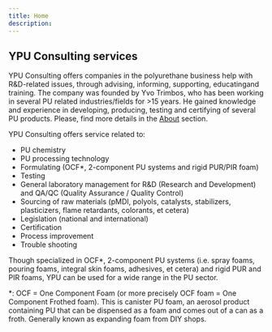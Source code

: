 ```yaml
---
title: Home
description:
---
```


## YPU Consulting services

YPU Consulting offers companies in the polyurethane business help with R&D-related issues, through advising, informing, supporting, educatingand training. The company was founded by Yvo Trimbos, who has been working in several PU related industries/fields for >15 years. He gained knowledge and experience in developing, producing, testing and certifying of several PU products. Please, find more details in the [About](/about.html) section.

YPU Consulting offers service related to:

+ PU chemistry
+ PU processing technology
+ Formulating (OCF*, 2-component PU systems and rigid PUR/PIR foam)
+ Testing
+ General laboratory management for R&D (Research and Development) and QA/QC  (Quality Assurance / Quality Control)
+ Sourcing of raw materials (pMDI, polyols, catalysts, stabilizers, plasticizers, flame retardants, colorants, et cetera)
+ Legislation (national and international)
+ Certification
+ Process improvement
+ Trouble shooting

Though specialized in OCF*, 2-component PU systems (i.e. spray foams, pouring foams, integral skin foams, adhesives, et cetera) and rigid PUR and PIR foams, YPU can be used for a wide range in the PU sector.

<div class="footnote">
*: OCF = One Component Foam (or more precisely OCF foam = One Component Frothed foam). This is canister PU foam, an aerosol product containing PU that can be dispensed as a foam and comes out of a can as a froth. Generally known as expanding foam from DIY shops.
</div>
